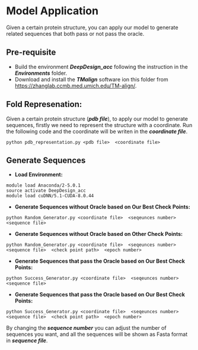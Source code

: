 # Model Application
Given a certain protein structure, you can apply our model to generate related sequences that both pass or not pass the oracle.

## Pre-requisite
* Build the environment ***DeepDesign_acc*** following the instruction in the ***Environments*** folder.
* Download and install the ***TMalign*** software ion this folder from  https://zhanglab.ccmb.med.umich.edu/TM-align/.

## Fold Represenation: 
Given a certain protein structure (***pdb file***), to apply our model to generate sequences, firstly we need to represent the structure with a coordinate. Run the following code and the coordinate will be writen in the ***coordinate file***.
```
python pdb_representation.py <pdb file>  <coordinate file>
```
## Generate Sequences
* **Load Environment:**
```
module load Anaconda/2-5.0.1
source activate DeepDesign_acc
module load cuDNN/5.1-CUDA-8.0.44
```
* **Generate Sequences without Oracle based on Our Best Check Points:**
```
python Random_Generator.py <coordinate file>  <seqeunces number>  <sequence file> 
```
* **Generate Sequences without Oracle based on Other Check Points:**
```
python Random_Generator.py <coordinate file>  <seqeunces number>  <sequence file>  <check point path>  <epoch number>
```
* **Generate Sequences that pass the Oracle based on Our Best Check Points:**
```
python Success_Generator.py <coordinate file>  <seqeunces number>  <sequence file> 
```
* **Generate Sequences that pass the Oracle based on Our Best Check Points:**
```
python Success_Generator.py <coordinate file>  <seqeunces number>  <sequence file>  <check point path>  <epoch number>
```

By changing the ***sequence number*** you can adjust the number of sequences you want, and all the sequences will be shown as Fasta format in ***sequence file***.
